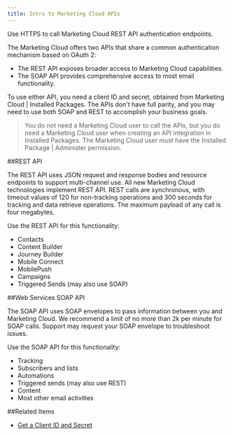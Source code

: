 ```yaml
---
title: Intro to Marketing Cloud APIs
---
```

<div class="alert">Use HTTPS to call Marketing Cloud REST API authentication endpoints.</div>

The Marketing Cloud offers two APIs that share a common authentication mechanism based on OAuth 2:
* The REST API exposes broader access to Marketing Cloud capabilities.
* The SOAP API provides comprehensive access to most email functionality.

To use either API, you need a client ID and secret, obtained from Marketing Cloud | Installed Packages. The APIs don't have full parity, and you may need to use both SOAP and REST to accomplish your business goals.
>You do not need a Marketing Cloud user to call the APIs, but you do need a Marketing Cloud user when creating an API integration in Installed Packages. The Marketing Cloud user must have the Installed Package | Administer permission.

##REST API

The REST API uses JSON request and response bodies and resource endpoints to support multi-channel use. All new Marketing Cloud technologies implement REST API. REST calls are synchronous, with timeout values of 120 for non-tracking operations and 300 seconds for tracking and data retrieve operations. The maximum payload of any call is four megabytes.

Use the REST API for this functionality:
* Contacts
* Content Builder
* Journey Builder
* Mobile Connect
* MobilePush
* Campaigns
* Triggered Sends (may also use SOAP)

##Web Services SOAP API

The SOAP API uses SOAP envelopes to pass information between you and Marketing Cloud. We recommend a limit of no more than 2k per minute for SOAP calls. Support may request your SOAP envelope to troubleshoot issues.

Use the SOAP API for this functionality:
* Tracking
* Subscribers and lists
* Automations
* Triggered sends (may also use REST)
* Content
* Most other email activities

##Related Items
* [Get a Client ID and Secret](https://developer.salesforce.com/docs/atlas.en-us.mc-app-development.meta/mc-app-development/api-integration.htm)
